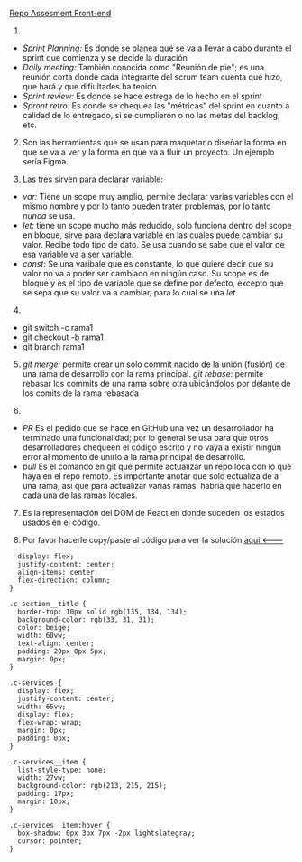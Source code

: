 [Repo Assesment Front-end](https://github.com/Dhruva108/assesment-front)

1.
- *Sprint Planning:* Es donde se planea qué se va a llevar a cabo durante el sprint que comienza y se decide la duración
- *Daily meeting:* También conocida como "Reunión de pie"; es una reunión corta donde cada integrante del scrum team cuenta qué hizo, que hará y que difiultades ha tenido.
- *Sprint review:* Es donde se hace estrega de lo hecho en el sprint
- *Spront retro:* Es donde se chequea las "métricas" del sprint en cuanto a calidad de lo entregado, si se cumplieron o no las metas del backlog, etc.

2. Son las herramientas que se usan para maquetar o diseñar la forma en que se va a ver y la forma en que va a fluir un proyecto.
Un ejemplo sería Figma.

3. Las tres sirven para declarar variable:
- *var:* Tiene un scope muy amplio, permite declarar varias variables con el mismo nombre y por lo tanto pueden trater problemas, por lo tanto *nunca* se usa.
- *let:* tiene un scope mucho más reducido, solo funciona dentro del scope en bloque, sirve para declara variable en las cuales puede cambiar su valor. Recibe todo tipo de dato.
Se usa cuando se sabe que el valor de esa variable va a ser variable.
- *const:* Se una varibale que es constante, lo que quiere decir que su valor no va a poder ser cambiado en ningún caso. Su scope es de bloque y es el tipo de variable que se define por defecto, excepto que se sepa que su valor va a cambiar, para lo cual se una *let*

4.
- git switch -c rama1
- git checkout -b rama1
- git branch rama1

5. *git merge:* permite crear un solo commit nacido de la unión (fusión) de una rama de desarrollo con la rama principal.
*git rebase:* permite rebasar los commits de una rama sobre otra ubicándolos por delante de los comits de la rama rebasada

6.
- *PR* Es el pedido que se hace en GitHub una vez un desarrollador ha terminado una funcionalidad; por lo general se usa para que otros desarrolladores chequeen el código escrito y no vaya a existir ningún error al momento de unirlo a la rama principal de desarrollo.
- *pull* Es el comando en git que permite actualizar un repo loca con lo que haya en el repo remoto. Es importante anotar que solo ectualiza de a una rama, así que para actualizar varias ramas, habría que hacerlo en cada una de las ramas locales.

7. Es la representación del DOM de React en donde suceden los estados usados en el código.

8. Por favor hacerle copy/paste al código para ver la solución [aqui <---](https://codepen.io/cristian-makeitreal/pen/NWadqqa?editors=1100)
```.c-section {
  display: flex;
  justify-content: center;
  align-items: center;
  flex-direction: column;
}

.c-section__title {
  border-top: 10px solid rgb(135, 134, 134);
  background-color: rgb(33, 31, 31);
  color: beige;
  width: 60vw;
  text-align: center;
  padding: 20px 0px 5px;
  margin: 0px;
}

.c-services {
  display: flex;
  justify-content: center;
  width: 65vw;
  display: flex;
  flex-wrap: wrap;
  margin: 0px;
  padding: 0px;
}

.c-services__item {
  list-style-type: none;
  width: 27vw;
  background-color: rgb(213, 215, 215);
  padding: 17px;
  margin: 10px;
}

.c-services__item:hover {
  box-shadow: 0px 3px 7px -2px lightslategray;
  cursor: pointer;
}
